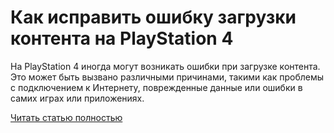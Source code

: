 # Как исправить ошибку загрузки контента на PlayStation 4



На PlayStation 4 иногда могут возникать ошибки при загрузке контента. Это может быть вызвано различными причинами, такими как проблемы с подключением к Интернету, поврежденные данные или ошибки в самих играх или приложениях.

[Читать статью полностью](https://xyberbara.com/gaming/kak-ispravit-oshibku-zagruzki-kontenta-na-playstation-4/)
